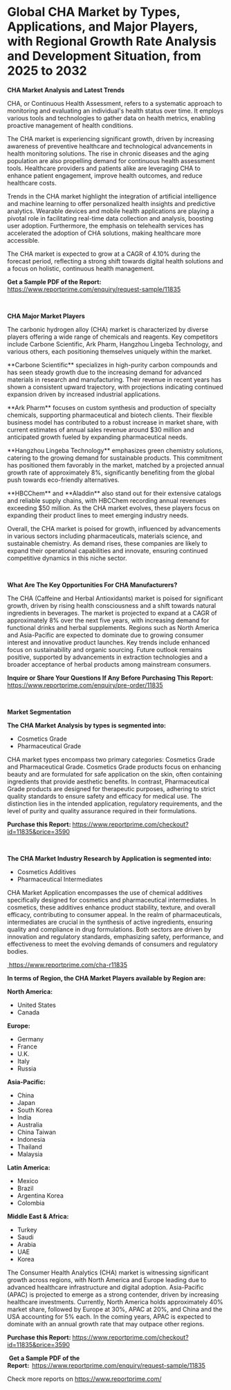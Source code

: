<p><h1>Global CHA Market by Types, Applications, and Major Players, with Regional Growth Rate Analysis and Development Situation, from 2025 to 2032</h1></p><p><strong>CHA Market Analysis and Latest Trends</strong></p>
<p><p>CHA, or Continuous Health Assessment, refers to a systematic approach to monitoring and evaluating an individual's health status over time. It employs various tools and technologies to gather data on health metrics, enabling proactive management of health conditions.</p><p>The CHA market is experiencing significant growth, driven by increasing awareness of preventive healthcare and technological advancements in health monitoring solutions. The rise in chronic diseases and the aging population are also propelling demand for continuous health assessment tools. Healthcare providers and patients alike are leveraging CHA to enhance patient engagement, improve health outcomes, and reduce healthcare costs.</p><p>Trends in the CHA market highlight the integration of artificial intelligence and machine learning to offer personalized health insights and predictive analytics. Wearable devices and mobile health applications are playing a pivotal role in facilitating real-time data collection and analysis, boosting user adoption. Furthermore, the emphasis on telehealth services has accelerated the adoption of CHA solutions, making healthcare more accessible.</p><p>The CHA market is expected to grow at a CAGR of 4.10% during the forecast period, reflecting a strong shift towards digital health solutions and a focus on holistic, continuous health management.</p></p>
<p><strong>Get a Sample PDF of the Report:&nbsp;</strong> <a href="https://www.reportprime.com/enquiry/request-sample/11835?utm_campaign=3523&utm_medium=2&utm_source=Github&utm_content=ia&utm_term=17032025&utm_id=cha">https://www.reportprime.com/enquiry/request-sample/11835</a></p>
<p>&nbsp;</p>
<p><strong>CHA Major Market Players</strong></p>
<p><p>The carbonic hydrogen alloy (CHA) market is characterized by diverse players offering a wide range of chemicals and reagents. Key competitors include Carbone Scientific, Ark Pharm, Hangzhou Lingeba Technology, and various others, each positioning themselves uniquely within the market.</p><p>**Carbone Scientific** specializes in high-purity carbon compounds and has seen steady growth due to the increasing demand for advanced materials in research and manufacturing. Their revenue in recent years has shown a consistent upward trajectory, with projections indicating continued expansion driven by increased industrial applications.</p><p>**Ark Pharm** focuses on custom synthesis and production of specialty chemicals, supporting pharmaceutical and biotech clients. Their flexible business model has contributed to a robust increase in market share, with current estimates of annual sales revenue around $30 million and anticipated growth fueled by expanding pharmaceutical needs.</p><p>**Hangzhou Lingeba Technology** emphasizes green chemistry solutions, catering to the growing demand for sustainable products. This commitment has positioned them favorably in the market, matched by a projected annual growth rate of approximately 8%, significantly benefiting from the global push towards eco-friendly alternatives.</p><p>**HBCChem** and **Aladdin** also stand out for their extensive catalogs and reliable supply chains, with HBCChem recording annual revenues exceeding $50 million. As the CHA market evolves, these players focus on expanding their product lines to meet emerging industry needs.</p><p>Overall, the CHA market is poised for growth, influenced by advancements in various sectors including pharmaceuticals, materials science, and sustainable chemistry. As demand rises, these companies are likely to expand their operational capabilities and innovate, ensuring continued competitive dynamics in this niche sector.</p></p>
<p>&nbsp;</p>
<p><strong>What Are The Key Opportunities For CHA Manufacturers?</strong></p>
<p><p>The CHA (Caffeine and Herbal Antioxidants) market is poised for significant growth, driven by rising health consciousness and a shift towards natural ingredients in beverages. The market is projected to expand at a CAGR of approximately 8% over the next five years, with increasing demand for functional drinks and herbal supplements. Regions such as North America and Asia-Pacific are expected to dominate due to growing consumer interest and innovative product launches. Key trends include enhanced focus on sustainability and organic sourcing. Future outlook remains positive, supported by advancements in extraction technologies and a broader acceptance of herbal products among mainstream consumers.</p></p>
<p><strong>Inquire or Share Your Questions If Any Before Purchasing This Report:</strong> <a href="https://www.reportprime.com/enquiry/pre-order/11835?utm_campaign=3523&utm_medium=2&utm_source=Github&utm_content=ia&utm_term=17032025&utm_id=cha">https://www.reportprime.com/enquiry/pre-order/11835</a></p>
<p>&nbsp;</p>
<p><strong>Market Segmentation</strong></p>
<p><strong>The CHA Market Analysis by types is segmented into:</strong></p>
<p><ul><li>Cosmetics Grade</li><li>Pharmaceutical Grade</li></ul></p>
<p><p>CHA market types encompass two primary categories: Cosmetics Grade and Pharmaceutical Grade. Cosmetics Grade products focus on enhancing beauty and are formulated for safe application on the skin, often containing ingredients that provide aesthetic benefits. In contrast, Pharmaceutical Grade products are designed for therapeutic purposes, adhering to strict quality standards to ensure safety and efficacy for medical use. The distinction lies in the intended application, regulatory requirements, and the level of purity and quality assurance required in their formulations.</p></p>
<p><strong>Purchase this Report:&nbsp;</strong><a href="https://www.reportprime.com/checkout?id=11835&price=3590&utm_campaign=3523&utm_medium=2&utm_source=Github&utm_content=ia&utm_term=17032025&utm_id=cha">https://www.reportprime.com/checkout?id=11835&price=3590</a></p>
<p>&nbsp;</p>
<p><strong>The CHA Market Industry Research by Application is segmented into:</strong></p>
<p><ul><li>Cosmetics Additives</li><li>Pharmaceutical Intermediates</li></ul></p>
<p><p>CHA Market Application encompasses the use of chemical additives specifically designed for cosmetics and pharmaceutical intermediates. In cosmetics, these additives enhance product stability, texture, and overall efficacy, contributing to consumer appeal. In the realm of pharmaceuticals, intermediates are crucial in the synthesis of active ingredients, ensuring quality and compliance in drug formulations. Both sectors are driven by innovation and regulatory standards, emphasizing safety, performance, and effectiveness to meet the evolving demands of consumers and regulatory bodies.</p></p>
<p><a href="https://www.reportprime.com/cha-r11835?utm_campaign=3523&utm_medium=2&utm_source=Github&utm_content=ia&utm_term=17032025&utm_id=cha">&nbsp;https://www.reportprime.com/cha-r11835</a></p>
<p><strong>In terms of Region, the CHA Market Players available by Region are:</strong></p>
<p>
    <p> <strong> North America: </strong>
        <ul>
            <li>United States</li>
            <li>Canada</li>
        </ul>
        </p> 
    <p> <strong> Europe: </strong>
        <ul>
            <li>Germany</li>
            <li>France</li>
            <li>U.K.</li>
            <li>Italy</li>
            <li>Russia</li>
        </ul>
        </p> 
    <p> <strong> Asia-Pacific: </strong>
        <ul>
            <li>China</li>
            <li>Japan</li>
            <li>South Korea</li>
            <li>India</li>
            <li>Australia</li>
            <li>China Taiwan</li>
            <li>Indonesia</li>
            <li>Thailand</li>
            <li>Malaysia</li>
        </ul>
        </p> 
    <p> <strong> Latin America: </strong>
        <ul>
            <li>Mexico</li>
            <li>Brazil</li>
            <li>Argentina Korea</li>
            <li>Colombia</li>
        </ul>
        </p> 
    <p> <strong> Middle East & Africa: </strong>
        <ul>
            <li>Turkey</li>
            <li>Saudi</li>
            <li>Arabia</li>
            <li>UAE</li>
            <li>Korea</li>
        </ul>
    </p>
    </p>
<p><p>The Consumer Health Analytics (CHA) market is witnessing significant growth across regions, with North America and Europe leading due to advanced healthcare infrastructure and digital adoption. Asia-Pacific (APAC) is projected to emerge as a strong contender, driven by increasing healthcare investments. Currently, North America holds approximately 40% market share, followed by Europe at 30%, APAC at 20%, and China and the USA accounting for 5% each. In the coming years, APAC is expected to dominate with an annual growth rate that may outpace other regions.</p></p>
<p><strong>Purchase this Report: </strong><a href="https://www.reportprime.com/checkout?id=11835&price=3590&utm_campaign=3523&utm_medium=2&utm_source=Github&utm_content=ia&utm_term=17032025&utm_id=cha">https://www.reportprime.com/checkout?id=11835&price=3590</a></p>
<p>&nbsp;<strong>Get a Sample PDF of the Report:&nbsp;&nbsp;</strong><a href="https://www.reportprime.com/enquiry/request-sample/11835?utm_campaign=3523&utm_medium=2&utm_source=Github&utm_content=ia&utm_term=17032025&utm_id=cha">https://www.reportprime.com/enquiry/request-sample/11835</a></p>
<p><strong></strong></p>
<p>Check more reports on <a href="https://www.reportprime.com/?utm_campaign=3523&utm_medium=2&utm_source=Github&utm_content=ia&utm_term=17032025&utm_id=cha">https://www.reportprime.com/</a></p>